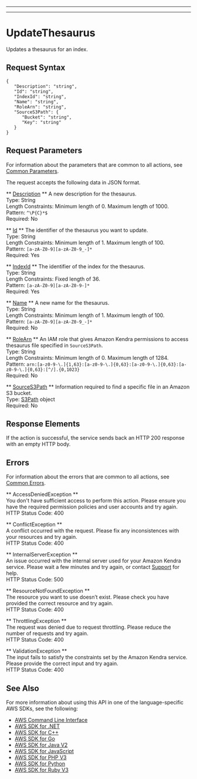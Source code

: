 --------

--------

# UpdateThesaurus<a name="API_UpdateThesaurus"></a>

Updates a thesaurus for an index\.

## Request Syntax<a name="API_UpdateThesaurus_RequestSyntax"></a>

```
{
   "Description": "string",
   "Id": "string",
   "IndexId": "string",
   "Name": "string",
   "RoleArn": "string",
   "SourceS3Path": { 
      "Bucket": "string",
      "Key": "string"
   }
}
```

## Request Parameters<a name="API_UpdateThesaurus_RequestParameters"></a>

For information about the parameters that are common to all actions, see [Common Parameters](CommonParameters.md)\.

The request accepts the following data in JSON format\.

 ** [Description](#API_UpdateThesaurus_RequestSyntax) **   <a name="Kendra-UpdateThesaurus-request-Description"></a>
A new description for the thesaurus\.  
Type: String  
Length Constraints: Minimum length of 0\. Maximum length of 1000\.  
Pattern: `^\P{C}*$`   
Required: No

 ** [Id](#API_UpdateThesaurus_RequestSyntax) **   <a name="Kendra-UpdateThesaurus-request-Id"></a>
The identifier of the thesaurus you want to update\.  
Type: String  
Length Constraints: Minimum length of 1\. Maximum length of 100\.  
Pattern: `[a-zA-Z0-9][a-zA-Z0-9_-]*`   
Required: Yes

 ** [IndexId](#API_UpdateThesaurus_RequestSyntax) **   <a name="Kendra-UpdateThesaurus-request-IndexId"></a>
The identifier of the index for the thesaurus\.  
Type: String  
Length Constraints: Fixed length of 36\.  
Pattern: `[a-zA-Z0-9][a-zA-Z0-9-]*`   
Required: Yes

 ** [Name](#API_UpdateThesaurus_RequestSyntax) **   <a name="Kendra-UpdateThesaurus-request-Name"></a>
A new name for the thesaurus\.  
Type: String  
Length Constraints: Minimum length of 1\. Maximum length of 100\.  
Pattern: `[a-zA-Z0-9][a-zA-Z0-9_-]*`   
Required: No

 ** [RoleArn](#API_UpdateThesaurus_RequestSyntax) **   <a name="Kendra-UpdateThesaurus-request-RoleArn"></a>
An IAM role that gives Amazon Kendra permissions to access thesaurus file specified in `SourceS3Path`\.  
Type: String  
Length Constraints: Minimum length of 0\. Maximum length of 1284\.  
Pattern: `arn:[a-z0-9-\.]{1,63}:[a-z0-9-\.]{0,63}:[a-z0-9-\.]{0,63}:[a-z0-9-\.]{0,63}:[^/].{0,1023}`   
Required: No

 ** [SourceS3Path](#API_UpdateThesaurus_RequestSyntax) **   <a name="Kendra-UpdateThesaurus-request-SourceS3Path"></a>
Information required to find a specific file in an Amazon S3 bucket\.  
Type: [S3Path](API_S3Path.md) object  
Required: No

## Response Elements<a name="API_UpdateThesaurus_ResponseElements"></a>

If the action is successful, the service sends back an HTTP 200 response with an empty HTTP body\.

## Errors<a name="API_UpdateThesaurus_Errors"></a>

For information about the errors that are common to all actions, see [Common Errors](CommonErrors.md)\.

 ** AccessDeniedException **   
You don't have sufficient access to perform this action\. Please ensure you have the required permission policies and user accounts and try again\.  
HTTP Status Code: 400

 ** ConflictException **   
A conflict occurred with the request\. Please fix any inconsistences with your resources and try again\.  
HTTP Status Code: 400

 ** InternalServerException **   
An issue occurred with the internal server used for your Amazon Kendra service\. Please wait a few minutes and try again, or contact [Support](http://aws.amazon.com/contact-us/) for help\.  
HTTP Status Code: 500

 ** ResourceNotFoundException **   
The resource you want to use doesn’t exist\. Please check you have provided the correct resource and try again\.  
HTTP Status Code: 400

 ** ThrottlingException **   
The request was denied due to request throttling\. Please reduce the number of requests and try again\.  
HTTP Status Code: 400

 ** ValidationException **   
The input fails to satisfy the constraints set by the Amazon Kendra service\. Please provide the correct input and try again\.  
HTTP Status Code: 400

## See Also<a name="API_UpdateThesaurus_SeeAlso"></a>

For more information about using this API in one of the language\-specific AWS SDKs, see the following:
+  [AWS Command Line Interface](https://docs.aws.amazon.com/goto/aws-cli/kendra-2019-02-03/UpdateThesaurus) 
+  [AWS SDK for \.NET](https://docs.aws.amazon.com/goto/DotNetSDKV3/kendra-2019-02-03/UpdateThesaurus) 
+  [AWS SDK for C\+\+](https://docs.aws.amazon.com/goto/SdkForCpp/kendra-2019-02-03/UpdateThesaurus) 
+  [AWS SDK for Go](https://docs.aws.amazon.com/goto/SdkForGoV1/kendra-2019-02-03/UpdateThesaurus) 
+  [AWS SDK for Java V2](https://docs.aws.amazon.com/goto/SdkForJavaV2/kendra-2019-02-03/UpdateThesaurus) 
+  [AWS SDK for JavaScript](https://docs.aws.amazon.com/goto/AWSJavaScriptSDK/kendra-2019-02-03/UpdateThesaurus) 
+  [AWS SDK for PHP V3](https://docs.aws.amazon.com/goto/SdkForPHPV3/kendra-2019-02-03/UpdateThesaurus) 
+  [AWS SDK for Python](https://docs.aws.amazon.com/goto/boto3/kendra-2019-02-03/UpdateThesaurus) 
+  [AWS SDK for Ruby V3](https://docs.aws.amazon.com/goto/SdkForRubyV3/kendra-2019-02-03/UpdateThesaurus) 